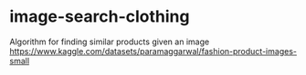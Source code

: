 # image-search-clothing
Algorithm for finding similar products given an image
https://www.kaggle.com/datasets/paramaggarwal/fashion-product-images-small